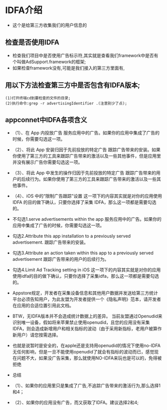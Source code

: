 # IDFA介绍

* 这个是给第三方收集我们的用户信息的

## 检查是否使用IDFA
* 检查我们项目中是否使用广告标示符,其实就是查看我们framework中是否有个叫做AdSupport.framework的框架;
* 如果检查framework没有,可能是我们接入的第三方里面有,


## 用以下方法检查第三方中是否包含有IDFA版本;
```
(1)打开终端cd到要检查的文件的目录;
(2)执行命令:grep -r advertisingIdentifier .(注意别少了点);
```

## appconnet中IDFA各项含义
* （1）、在 App 内投放广告 服务应用中的广告。如果你的应用中集成了广告的时候，你需要勾选这一项。
* （2）、将此 App 安装归因于先前投放的特定广告 跟踪广告带来的安装。如果你使用了第三方的工具来跟踪广告带来的激活以及一些其他事件，但是应用里并没有展示广告你需要勾选这一项。
* （3）、将此 App 中发生的操作归因于先前投放的特定广告 跟踪广告带来的用户的后续行为。如果你使用了第三方的工具来跟踪广告带来的激活以及一些其他事件。
* （4）、iOS 中的“限制广告跟踪”设置 这一项下的内容其实就是对你的应用使用 IDFA 的目的做下确认，只要你选择了采集 IDFA，那么这一项都是需要勾选的。


* 不勾选1.serve advertisements within the app
服务应用中的广告。如果你的应用中集成了广告的时候，你需要勾选这一项。

* 勾选2.Attribute this app installation to a previously served advertisement.
跟踪广告带来的安装。

* 勾选3.Attribute an action taken within this app to a previously served advertisement
跟踪广告带来的用户的后续行为。

* 勾选4.Limit Ad Tracking setting in iOS
这一项下的内容其实就是对你的应用使用idfa的目的做下确认，只要你选择了采集idfa，那么这一项都是需要勾选的。

* Appstore规定，开发者在采集设备信息和其他用户数据并发送给第三方统计平台必须告知用户，为此友盟为开发者提供一个《隐私声明》范本，请开发者在应用的合适位置引用此文档。

* BTW，无IDFA版本并不会造成统计数据上的差异。
当前友盟通过Openudid来识别唯一设备，假如将来苹果禁止使用openudid，且您的应用没有采集IDFA，则会造成新增用户和相关指标的波动（由于采用新指标，老用户被算作新用户）请您按需选择。

* 也就是说暂时是安全的，在apple还是支持用openudid的情况下使用no-IDFA无任何影响，但是一旦不能使用openudid了就会有指标的波动而已，感觉现在问题不大，如果没广告采集，那么就使用NO-IDFA来玩也是可以的，免得被拒绝

* 总结
* （1）、如果你的应用里只是集成了广告,不追踪广告带来的激活行为,那么选择1和4；
* （2）、如果你的应用没有广告，而又获取了IDFA。建议选择2和4;